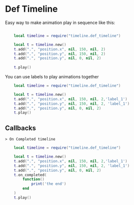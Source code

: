 # Def Timeline

Easy way to make animation play in sequence 
like this:

```lua

    local timeline = require("timeline.def_timeline")

    local t = timeline.new()
	t.add(".", "position.x", nil, 150, nil, 2)
	t.add(".", "position.y", nil, 150, nil, 2)
	t.add(".", "position.y", nil, 0, nil, 2)
	
	t.play()
```

You can use labels to play animations together


```lua
    local timeline = require("timeline.def_timeline")

    local t = timeline.new()
	t.add(".", "position.x", nil, 150, nil, 2,'label_1')
	t.add(".", "position.y", nil, 150, nil, 2, 'label_1')
	t.add(".", "position.y", nil, 0, nil, 2)	
	t.play()
```

## Callbacks
    > On Completed timeline

```lua
    local timeline = require("timeline.def_timeline")

    local t = timeline.new()
	t.add(".", "position.x", nil, 150, nil, 2,'label_1')
	t.add(".", "position.y", nil, 150, nil, 2, 'label_1')
	t.add(".", "position.y", nil, 0, nil, 2)
	t.on_completed(
		function()
			print('the end')
		end
	)
	t.play()


```

